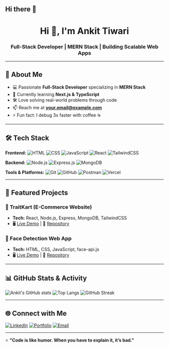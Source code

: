 ## Hi there 👋

<!--
**Ankitt1868/Ankitt1868** is a ✨ _special_ ✨ repository because its `README.md` (this file) appears on your GitHub profile.

<!-- Profile Header -->
<h1 align="center">Hi 👋, I'm Ankit Tiwari</h1>
<h3 align="center">Full-Stack Developer | MERN Stack | Building Scalable Web Apps</h3>

---

## 🚀 About Me
- 💻 Passionate **Full-Stack Developer** specializing in **MERN Stack**
- 🌱 Currently learning **Next.js & TypeScript**
- 🛠️ Love solving real-world problems through code
- 📫 Reach me at **your.email@example.com**
- ⚡ Fun fact: I debug 3x faster with coffee ☕

---

## 🛠️ Tech Stack
**Frontend:**
![HTML](https://img.shields.io/badge/-HTML-orange)
![CSS](https://img.shields.io/badge/-CSS-blue)
![JavaScript](https://img.shields.io/badge/-JavaScript-yellow)
![React](https://img.shields.io/badge/-React-blue)
![TailwindCSS](https://img.shields.io/badge/-TailwindCSS-06B6D4)

**Backend:**
![Node.js](https://img.shields.io/badge/-Node.js-green)
![Express.js](https://img.shields.io/badge/-Express.js-lightgrey)
![MongoDB](https://img.shields.io/badge/-MongoDB-darkgreen)

**Tools & Platforms:**
![Git](https://img.shields.io/badge/-Git-orange)
![GitHub](https://img.shields.io/badge/-GitHub-black)
![Postman](https://img.shields.io/badge/-Postman-FF6C37)
![Vercel](https://img.shields.io/badge/-Vercel-black)

---

## 📌 Featured Projects
### 🛒 TraitKart (E-Commerce Website)
- **Tech:** React, Node.js, Express, MongoDB, TailwindCSS
- 🖥️ [Live Demo](#) | 📂 [Repository](#)

### 🤖 Face Detection Web App
- **Tech:** HTML, CSS, JavaScript, face-api.js
- 🖥️ [Live Demo](#) | 📂 [Repository](#)

---

## 📊 GitHub Stats & Activity
![Ankit's GitHub stats](https://github-readme-stats.vercel.app/api?username=ankittiwari&show_icons=true&theme=radical)
![Top Langs](https://github-readme-stats.vercel.app/api/top-langs/?username=ankittiwari&layout=compact&theme=radical)
![GitHub Streak](https://github-readme-streak-stats.herokuapp.com/?user=ankittiwari&theme=radical)

---

## 🌐 Connect with Me
[![LinkedIn](https://img.shields.io/badge/-LinkedIn-blue)](https://linkedin.com/in/your-link)
[![Portfolio](https://img.shields.io/badge/-Portfolio-black)](https://your-portfolio-link.com)
[![Email](https://img.shields.io/badge/-Email-red)](mailto:your.email@example.com)

---

⭐ **"Code is like humor. When you have to explain it, it’s bad."**  
